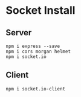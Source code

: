 # Socket Install

## Server

```
npm i express --save
npm i cors morgan helmet
npm i socket.io
```

## Client 

```
npm i socket.io-client
```